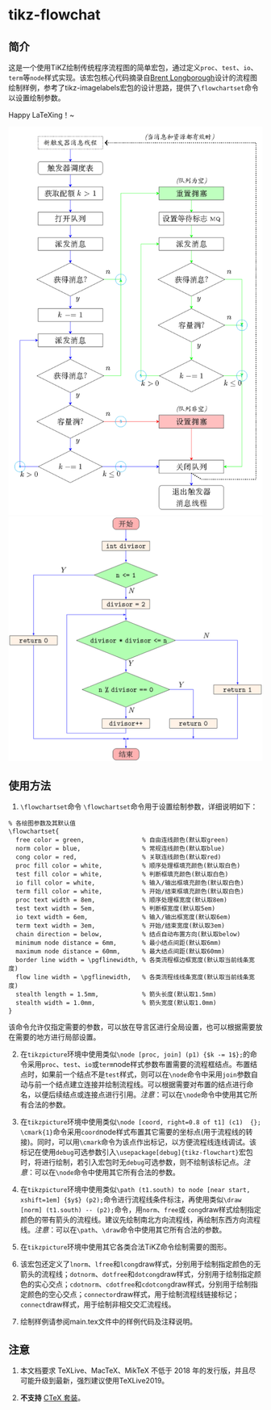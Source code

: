 # tikz-flowchat

## 简介
这是一个使用TiKZ绘制传统程序流程图的简单宏包，通过定义`proc`、`test`、`io`、`term`等`node`样式实现。该宏包核心代码摘录自[Brent Longborough](http://www.texample.net/tikz/examples/author/brent-longborough/)设计的流程图绘制样例，参考了tikz-imagelabels宏包的设计思路，提供了`\flowchartset`命令以设置绘制参数。

Happy LaTeXing！~

![=600x](./screenshot/flowchart01.png)
![=600x](./screenshot/flowchart02.png)

## 使用方法
1. `\flowchartset`命令
`\flowchartset`命令用于设置绘制参数，详细说明如下：

```
% 各绘图参数及其默认值
\flowchartset{
  free color = green,                % 自由连线颜色(默认取green)
  norm color = blue,                 % 常规连线颜色(默认取blue)
  cong color = red,                  % 关联连线颜色(默认取red)
  proc fill color = white,           % 顺序处理框填充颜色(默认取白色)
  test fill color = white,           % 判断框填充颜色(默认取白色)
  io fill color = white,             % 输入/输出框填充颜色(默认取白色)
  term fill color = white,           % 开始/结束框填充颜色(默认取白色)
  proc text width = 8em,             % 顺序处理框宽度(默认取8em)
  test text width = 5em,             % 判断框宽度(默认取5em)
  io text width = 6em,               % 输入/输出框宽度(默认取6em)
  term text width = 3em,             % 开始/结束宽度(默认取3em)
  chain direction = below,           % 结点自动布置方向(默认取below)
  minimum node distance = 6mm,       % 最小结点间距(默认取6mm)
  maximum node distance = 60mm,      % 最大结点间距(默认取60mm)
  border line width = \pgflinewidth, % 各类流程框边框宽度(默认取当前线条宽度)
  flow line width = \pgflinewidth,   % 各类流程线线条宽度(默认取当前线条宽度)
  stealth length = 1.5mm,            % 箭头长度(默认取1.5mm)
  stealth width = 1.0mm,             % 箭头宽度(默认取1.0mm)
}

```
该命令允许仅指定需要的参数，可以放在导言区进行全局设置，也可以根据需要放在需要的地方进行局部设置。

2. 在`tikzpicture`环境中使用类似`\node [proc, join] (p1) {$k -= 1$};`的命令采用`proc`、`test`、`io`或`term`node样式参数布置需要的流程框结点。布置结点时，如果前一个结点不是`test`样式，则可以在`\node`命令中采用`join`参数自动与前一个结点建立连接并绘制流程线。可以根据需要对布置的结点进行命名，以便后续结点或连接点进行引用。*注意*：可以在`\node`命令中使用其它所有合法的参数。

3. 在`tikzpicture`环境中使用类似`\node [coord, right=0.8 of t1] (c1)  {}; \cmark{1}`命令采用`coord`node样式布置其它需要的坐标点(用于流程线的转接)。同时，可以用`\cmark`命令为该点作出标记，以方便流程线连线调试。该标记在使用`debug`可选参数引入`\usepackage[debug]{tikz-flowchart}`宏包时，将进行绘制，若引入宏包时无`debug`可选参数，则不绘制该标记点。*注意*：可以在`\node`命令中使用其它所有合法的参数。

4. 在`tikzpicture`环境中使用类似`\path (t1.south) to node [near start, xshift=1em] {$y$} (p2);`命令进行流程线条件标注，再使用类似`\draw [norm] (t1.south) -- (p2);`命令，用`norm`、`free`或 `cong`draw样式绘制指定颜色的带有箭头的流程线。建议先绘制南北方向流程线，再绘制东西方向流程线。*注意*：可以在`\path`、`\draw`命令中使用其它所有合法的参数。

5. 在`tikzpicture`环境中使用其它各类合法TiKZ命令绘制需要的图形。

6. 该宏包还定义了`lnorm`、`lfree`和`lcong`draw样式，分别用于绘制指定颜色的无箭头的流程线；`dotnorm`、`dotfree`和`dotcong`draw样式，分别用于绘制指定颜色的实心交点；`cdotnorm`、`cdotfree`和`cdotcong`draw样式，分别用于绘制指定颜色的空心交点；`connector`draw样式，用于绘制流程线链接标记；`connect`draw样式，用于绘制非相交交汇流程线。

7. 绘制样例请参阅main.tex文件中的样例代码及注释说明。

## 注意

1. 本文档要求 TeXLive、MacTeX、MikTeX 不低于 2018 年的发行版，并且尽可能升级到最新，强烈建议使用TeXLive2019。

2. **不支持** [CTeX 套装](http://www.ctex.org/CTeXDownload)。
